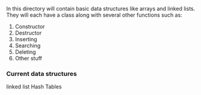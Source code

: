 In this directory will contain basic data structures like arrays and linked lists. They will each have a class along with several other functions such as:
1. Constructor
2. Destructor
3. Inserting
4. Searching
5. Deleting
6. Other stuff

### Current data structures
linked list
Hash Tables
